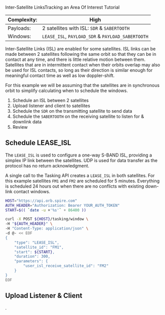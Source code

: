 Inter-Satellite LinksTracking an Area Of Interest Tutorial

|Complexity:|High|
|-|-|
|Payloads:|2 satellites with ISL: `SDR` & `SABERTOOTH`|
|Windows:|`LEASE_ISL`, `PAYLOAD_SDR` & `PAYLOAD_SABERTOOTH`|

Inter-Satellite Links (ISL) are enabled for some satellites. ISL links can be made between 2 satellites following the same orbit so that they can be in contact at any time, and there is little relative motion between them. Satellites that are in intermittent contact when their orbits overlap may also be used for ISL contacts, so long as their direction is similar enough for meaningful contact time as well as low doppler-shift.

For this example we will be assuming that the satellites are in synchronous orbit to simplify calculating when to schedule the windows.


1. Schedule an ISL between 2 satellites
1. Upload listener and client to satellites
1. Schedule the `SDR` on the transmitting satellite to send data
1. Schedule the `SABERTOOTH` on the receiving satellite to listen for & downlink data
1. Review


## Schedule LEASE_ISL

The `LEASE_ISL` is used to configure a one-way S-BAND ISL, providing a simplex IP link between the satellites. UDP is used for data transfer as the protocol has no return acknowledgment.

A single call to the Tasking API creates a `LEASE_ISL` in both satellites. For this example satellites `FM1` and `FM2` are scheduled for 5 minutes. Everything is scheduled 24 hours out when there are no conflicts with existing down-link contact windows.


```bash
HOST="https://api.orb.spire.com"
AUTH_HEADER="Authorization: Bearer YOUR_AUTH_TOKEN"
START=$(( `date -u +'%s'` + 86400 ))

curl -X POST ${HOST}/tasking/window \
-H "${AUTH_HEADER}" \
-H "Content-Type: application/json" \
-d @- << EOF
{
    "type": "LEASE_ISL",
    "satellite_id": "FM1",
    "start": ${START},
    "duration": 300,
    "parameters": {
        "user_isl_receive_satellite_id": "FM2"
    }
}
EOF
```


## Upload Listener & Client



.